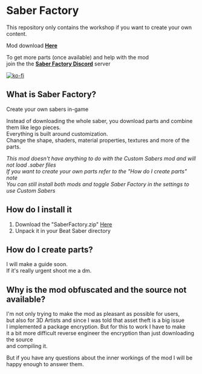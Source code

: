 # Saber Factory
This repository only contains the workshop if you want to create your own content.

Mod download **[Here](https://github.com/ToniMacaroni/SaberFactory/releases)**

To get more parts (once available) and help with the mod  
join the the **[Saber Factory Discord](https://discord.gg/8umquzR)** server


[![ko-fi](https://www.ko-fi.com/img/githubbutton_sm.svg)](https://ko-fi.com/D1D21V8R8)

## What is Saber Factory?
Create your own sabers in-game

Instead of downloading the whole saber, you download parts and combine them like lego pieces.  
Everything is built around customization.  
Change the shape, shaders, material properties, textures and more of the parts.

*This mod doesn't have anything to do with the Custom Sabers mod and will not load .saber files*   
*If you want to create your own parts refer to the "How do I create parts" note*   
*You can still install both mods and toggle Saber Factory in the settings to use Custom Sabers*

## How do I install it
1) Download the "SaberFactory.zip" [Here](https://github.com/ToniMacaroni/SaberFactory/releases)
2) Unpack it in your Beat Saber directory

## How do I create parts?
I will make a guide soon.  
If it's really urgent shoot me a dm.

## Why is the mod obfuscated and the source not available?
I'm not only trying to make the mod as pleasant as possible for users,  
but also for 3D Artists and since I was told that asset theft is a big issue  
I implemented a package encryption. But for this to work I have to make  
it a bit more difficult reverse engineer the encryption than just downloading the source  
and compiling it.

But if you have any questions about the inner workings of the mod I will be happy enough to answer them.
